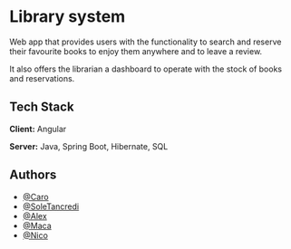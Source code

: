# Library system

Web app that provides users with the functionality to search and reserve their favourite books to enjoy them anywhere and to leave a review.

It also offers the librarian a dashboard to operate with the stock of books and reservations.

## Tech Stack

**Client:** Angular

**Server:** Java, Spring Boot, Hibernate, SQL

## Authors

-   [@Caro](https://www.github.com/)
-   [@SoleTancredi](https://www.github.com/SoleTancredi)
-   [@Alex](https://www.github.com/)
-   [@Maca](https://www.github.com/)
-   [@Nico](https://www.github.com/)
